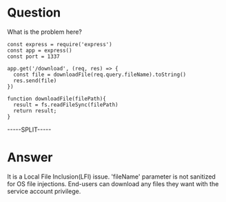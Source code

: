 # Question
 
What is the problem here?
 
```
const express = require('express')
const app = express()
const port = 1337

app.get('/download', (req, res) => {
  const file = downloadFile(req.query.fileName).toString()
  res.send(file)
})

function downloadFile(filePath){
  result = fs.readFileSync(filePath)
  return result;
}
```
 
-----SPLIT-----
 
# Answer

It is a  Local File Inclusion(LFI) issue. 'fileName' parameter is not sanitized for OS file injections. End-users can download any files they want with the service account privilege.
